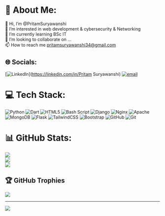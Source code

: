 # 💫 About Me:
👋 Hi, I’m @PritamSuryawanshi<br>👀 I’m interested in web development & cybersecurity & Networking<br>🌱 I’m currently learning BSc IT<br>💞️ I’m looking to collaborate on ...<br>📫 How to reach me pritamsuryawanshi34@gmail.com


## 🌐 Socials:
[![LinkedIn](https://img.shields.io/badge/LinkedIn-%230077B5.svg?logo=linkedin&logoColor=white)](https://linkedin.com/in/Pritam Suryawanshi) [![email](https://img.shields.io/badge/Email-D14836?logo=gmail&logoColor=white)](mailto:pritamsuryawanshi34@gmail.com) 

# 💻 Tech Stack:
![Python](https://img.shields.io/badge/python-3670A0?style=for-the-badge&logo=python&logoColor=ffdd54) ![Dart](https://img.shields.io/badge/dart-%230175C2.svg?style=for-the-badge&logo=dart&logoColor=white) ![HTML5](https://img.shields.io/badge/html5-%23E34F26.svg?style=for-the-badge&logo=html5&logoColor=white) ![Bash Script](https://img.shields.io/badge/bash_script-%23121011.svg?style=for-the-badge&logo=gnu-bash&logoColor=white) ![Django](https://img.shields.io/badge/django-%23092E20.svg?style=for-the-badge&logo=django&logoColor=white) ![Nginx](https://img.shields.io/badge/nginx-%23009639.svg?style=for-the-badge&logo=nginx&logoColor=white) ![Apache](https://img.shields.io/badge/apache-%23D42029.svg?style=for-the-badge&logo=apache&logoColor=white) ![MongoDB](https://img.shields.io/badge/MongoDB-%234ea94b.svg?style=for-the-badge&logo=mongodb&logoColor=white) ![Flask](https://img.shields.io/badge/flask-%23000.svg?style=for-the-badge&logo=flask&logoColor=white) ![TailwindCSS](https://img.shields.io/badge/tailwindcss-%2338B2AC.svg?style=for-the-badge&logo=tailwind-css&logoColor=white) ![Bootstrap](https://img.shields.io/badge/bootstrap-%238511FA.svg?style=for-the-badge&logo=bootstrap&logoColor=white) ![GitHub](https://img.shields.io/badge/github-%23121011.svg?style=for-the-badge&logo=github&logoColor=white) ![Git](https://img.shields.io/badge/git-%23F05033.svg?style=for-the-badge&logo=git&logoColor=white)
# 📊 GitHub Stats:
![](https://github-readme-stats.vercel.app/api?username=Pritamsuryawanshii&theme=radical&hide_border=false&include_all_commits=false&count_private=false)<br/>
![](https://nirzak-streak-stats.vercel.app/?user=Pritamsuryawanshii&theme=radical&hide_border=false)<br/>
![](https://github-readme-stats.vercel.app/api/top-langs/?username=Pritamsuryawanshii&theme=radical&hide_border=false&include_all_commits=false&count_private=false&layout=compact)

## 🏆 GitHub Trophies
![](https://github-profile-trophy.vercel.app/?username=Pritamsuryawanshii&theme=radical&no-frame=false&no-bg=true&margin-w=4)

---
[![](https://visitcount.itsvg.in/api?id=Pritamsuryawanshii&icon=4&color=3)](https://visitcount.itsvg.in)

<!-- Proudly created with GPRM ( https://gprm.itsvg.in ) -->

